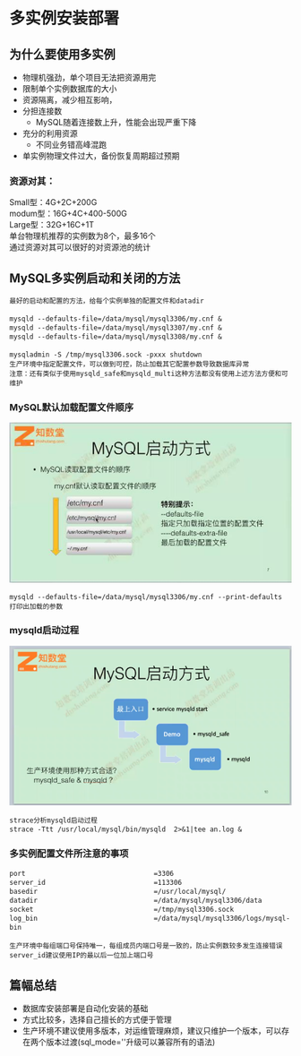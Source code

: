 # 多实例安装部署

## 为什么要使用多实例
- 物理机强劲，单个项目无法把资源用完
- 限制单个实例数据库的大小
- 资源隔离，减少相互影响，
- 分担连接数
	- MySQL随着连接数上升，性能会出现严重下降
- 充分的利用资源
	- 不同业务错高峰混跑
- 单实例物理文件过大，备份恢复周期超过预期

### 资源对其：  
Small型：4G+2C+200G  
modum型：16G+4C+400-500G  
Large型：32G+16C+1T  
单台物理机推荐的实例数为8个，最多16个    
通过资源对其可以很好的对资源池的统计

## MySQL多实例启动和关闭的方法

```
最好的启动和配置的方法，给每个实例单独的配置文件和datadir

mysqld --defaults-file=/data/mysql/mysql3306/my.cnf &
mysqld --defaults-file=/data/mysql/mysql3307/my.cnf &
mysqld --defaults-file=/data/mysql/mysql3308/my.cnf &

mysqladmin -S /tmp/mysql3306.sock -pxxx shutdown
生产环境中指定配置文件，可以做到可控，防止加载其它配置参数导致数据库异常
注意：还有类似于使用mysqld_safe和mysqld_multi这种方法都没有使用上述方法方便和可维护

```

### MySQL默认加载配置文件顺序

![](images/3-多实例环境安装及注意事项/01.jpg)  

	mysqld --defaults-file=/data/mysql/mysql3306/my.cnf --print-defaults 打印出加载的参数
	
	
### mysqld启动过程

![](images/3-多实例环境安装及注意事项/02.jpg) 
	
	strace分析mysqld启动过程  
	strace -Ttt /usr/local/mysql/bin/mysqld  2>&1|tee an.log &
	

### 多实例配置文件所注意的事项

```
port                                =3306
server_id                           =113306 
basedir                             =/usr/local/mysql/ 
datadir                             =/data/mysql/mysql3306/data
socket                              =/tmp/mysql3306.sock
log_bin                             =/data/mysql/mysql3306/logs/mysql-bin

生产环境中每组端口号保持唯一，每组成员内端口号是一致的，防止实例数较多发生连接错误
server_id建议使用IP的最以后一位加上端口号
```

## 篇幅总结

- 数据库安装部署是自动化安装的基础
- 方式比较多，选择自己擅长的方式便于管理
- 生产环境不建议使用多版本，对运维管理麻烦，建议只维护一个版本，可以存在两个版本过渡(sql_mode=''升级可以兼容所有的语法)
